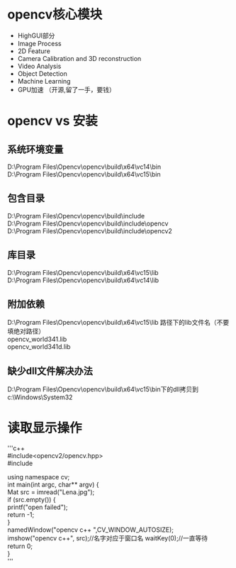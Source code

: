 # opencv核心模块
* HighGUI部分
* Image Process
* 2D Feature
* Camera Calibration and 3D reconstruction
* Video Analysis
* Object Detection
* Machine Learning
* GPU加速 （开源,留了一手，要钱）
  
#  opencv vs 安装
## 系统环境变量
  D:\Program Files\Opencv\opencv\build\x64\vc14\bin  
  D:\Program Files\Opencv\opencv\build\x64\vc15\bin     
## 包含目录
  D:\Program Files\Opencv\opencv\build\include   
  D:\Program Files\Opencv\opencv\build\include\opencv  
  D:\Program Files\Opencv\opencv\build\include\opencv2    
## 库目录
  D:\Program Files\Opencv\opencv\build\x64\vc15\lib  
  D:\Program Files\Opencv\opencv\build\x64\vc14\lib   
## 附加依赖
  D:\Program Files\Opencv\opencv\build\x64\vc15\lib 路径下的lib文件名（不要填绝对路径）   
  opencv_world341.lib  
  opencv_world341d.lib  
## 缺少dll文件解决办法  
  D:\Program Files\Opencv\opencv\build\x64\vc15\bin下的dll拷贝到   
  c:\Windows\System32  

# 读取显示操作
'''c++  
#include<opencv2/opencv.hpp>   
#include<iostream>     
  
using namespace cv;  
int main(int argc, char** argv) {  
	Mat src = imread("Lena.jpg");   
	if (src.empty()) {  
		printf("open failed");  
		return -1;  
	}  
	namedWindow("opencv c++ ",CV_WINDOW_AUTOSIZE);  
	imshow("opencv c++", src);//名字对应于窗口名
	waitKey(0);//一直等待  
	return 0;  
}   
'''
